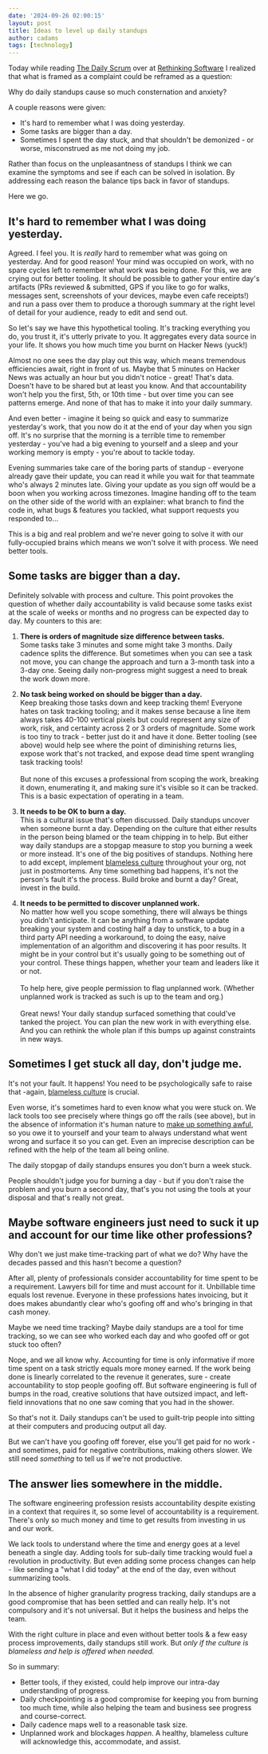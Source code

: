 ```yaml
---
date: '2024-09-26 02:00:15'
layout: post
title: Ideas to level up daily standups
author: cadams
tags: [technology]
---
```

Today while reading [The Daily Scrum](https://rethinkingsoftware.substack.com/p/the-daily-scrum) over at [Rethinking Software](https://rethinkingsoftware.substack.com/) I realized that what is framed as a complaint could be reframed as a question:

Why do daily standups cause so much consternation and anxiety?

A couple reasons were given:

  * It's hard to remember what I was doing yesterday.
  * Some tasks are bigger than a day.
  * Sometimes I spent the day stuck, and that shouldn't be demonized - or worse, misconstrued as me not doing my job.

Rather than focus on the unpleasantness of standups I think we can examine the symptoms and see if each can be solved in isolation. By addressing each reason the balance tips back in favor of standups.

Here we go.

## It's hard to remember what I was doing yesterday.

Agreed. I feel you. It is _really_ hard to remember what was going on yesterday. And for good reason! Your mind was occupied on work, with no spare cycles left to remember what work was being done. For this, we are crying out for better tooling. It should be possible to gather your entire day's artifacts (PRs reviewed & submitted, GPS if you like to go for walks, messages sent, screenshots of your devices, maybe even cafe receipts!) and run a pass over them to produce a thorough summary at the right level of detail for your audience, ready to edit and send out.

So let's say we have this hypothetical tooling. It's tracking everything you do, you trust it, it's utterly private to you. It aggregates every data source in your life. It shows you how much time you burnt on Hacker News (yuck!)

Almost no one sees the day play out this way, which means tremendous efficiencies await, right in front of us. Maybe that 5 minutes on Hacker News was actually an hour but you didn't notice - great! That's data. Doesn't have to be shared but at least you know. And that accountability won't help you the first, 5th, or 10th time - but over time you can see patterns emerge. And none of that has to make it into your daily summary.

And even better - imagine it being so quick and easy to summarize yesterday's work, that you now do it at the end of your day when you sign off. It's no surprise that the morning is a terrible time to remember yesterday - you've had a big evening to yourself and a sleep and your working memory is empty - you're about to tackle today.

Evening summaries take care of the boring parts of standup - everyone already gave their update, you can read it while you wait for that teammate who's always 2 minutes late. Giving your update as you sign off would be a boon when you working across timezones. Imagine handing off to the team on the other side of the world with an explainer: what branch to find the code in, what bugs & features you tackled, what support requests you responded to...

This is a big and real problem and we're never going to solve it with our fully-occupied brains which means we won't solve it with process. We need better tools.

## Some tasks are bigger than a day.

Definitely solvable with process and culture. This point provokes the question of whether daily accountability is valid because some tasks exist at the scale of weeks or months and no progress can be expected day to day. My counters to this are:

  1. **There is orders of magnitude size difference between tasks.**  
  Some tasks take 3 minutes and some might take 3 months. Daily cadence splits the difference. But sometimes when you can see a task not move, you can change the approach and turn a 3-month task into a 3-day one. Seeing daily non-progress might suggest a need to break the work down more.

  2. **No task being worked on should be bigger than a day.**  
  Keep breaking those tasks down and keep tracking them! Everyone hates on task tracking tooling; and it makes sense because a line item always takes 40-100 vertical pixels but could represent any size of work, risk, and certainty across 2 or 3 orders of magnitude. Some work is too tiny to track - better just do it and have it done. Better tooling (see above) would help see where the point of diminishing returns lies, expose work that's not tracked, and expose dead time spent wrangling task tracking tools!
  <br><br>
  But none of this excuses a professional from scoping the work, breaking it down, enumerating it, and making sure it's visible so it can be tracked. This is a basic expectation of operating in a team.

  3. **It needs to be OK to burn a day.**  
  This is a cultural issue that's often discussed. Daily standups uncover when someone burnt a day. Depending on the culture that either results in the person being blamed or the team chipping in to help. But either way daily standups are a stopgap measure to stop you burning a week or more instead. It's one of the big positives of standups. Nothing here to add except, implement [blameless culture](https://hbr.org/2023/05/how-to-build-a-blameless-work-culture) throughout your org, not just in postmortems. Any time something bad happens, it's not the person's fault it's the process. Build broke and burnt a day? Great, invest in the build.
  
  4. **It needs to be permitted to discover unplanned work.**  
  No matter how well you scope something, there will always be things you didn't anticipate. It can be anything from a software update breaking your system and costing half a day to unstick, to a bug in a third party API needing a workaround, to doing the easy, naive implementation of an algorithm and discovering it has poor results. It might be in your control but it's usually going to be something out of your control. These things happen, whether your team and leaders like it or not.
  <br><br>
  To help here, give people permission to flag unplanned work. (Whether unplanned work is tracked as such is up to the team and org.)
  <br><br>
  Great news! Your daily standup surfaced something that could've tanked the project. You can plan the new work in with everything else. And you can rethink the whole plan if this bumps up against constraints in new ways.

## Sometimes I get stuck all day, don't judge me.

It's not your fault. It happens! You need to be psychologically safe to raise that -again, [blameless culture](https://hbr.org/2023/05/how-to-build-a-blameless-work-culture) is crucial.

Even worse, it's sometimes hard to even know what you were stuck on. We lack tools too see precisely where things go off the rails (see above), but in the absence of information it's human nature to [make up something awful](https://randsinrepose.com/archives/gossip-rumors-and-lies/), so you owe it to yourself and your team to always understand what went wrong and surface it so you can get. Even an imprecise description can be refined with the help of the team all being online.

The daily stopgap of daily standups ensures you don't burn a week stuck.

People shouldn't judge you for burning a day - but if you don't raise the problem and you burn a second day, that's you not using the tools at your disposal and that's really not great.

## Maybe software engineers just need to suck it up and account for our time like other professions?

Why don't we just make time-tracking part of what we do? Why have the decades passed and this hasn't become a question?

After all, plenty of professionals consider accountability for time spent to be a requirement. Lawyers bill for time and must account for it. Unbillable time equals lost revenue. Everyone in these professions hates invoicing, but it does makes abundantly clear who's goofing off and who's bringing in that cash money.

Maybe we need time tracking? Maybe daily standups are a tool for time tracking, so we can see who worked each day and who goofed off or got stuck too often?

Nope, and we all know why. Accounting for time is only informative if more time spent on a task strictly equals more money earned. If the work being done is linearly correlated to the revenue it generates, sure - create accountability to stop people goofing off. But software engineering is full of bumps in the road, creative solutions that have outsized impact, and left-field innovations that no one saw coming that you had in the shower.

So that's not it. Daily standups can't be used to guilt-trip people into sitting at their computers and producing output all day.

But we can't have you goofing off forever, else you'll get paid for no work - and sometimes, paid for negative contributions, making others slower. We still need _something_ to tell us if we're not productive.

## The answer lies somewhere in the middle.

The software engineering profession resists accountability despite existing in a context that requires it, so some level of accountability is a requirement. There's only so much money and time to get results from investing in us and our work.

We lack tools to understand where the time and energy goes at a level beneath a single day. Adding tools for sub-daily time tracking would fuel a revolution in productivity. But even adding some process changes can help - like sending a "what I did today" at the end of the day, even without summarizing tools.

In the absence of higher granularity progress tracking, daily standups are a good compromise that has been settled and can really help. It's not compulsory and it's not universal. But it helps the business and helps the team.

With the right culture in place and even without better tools & a few easy process improvements, daily standups still work. But _only if the culture is blameless and help is offered when needed._

So in summary:

  * Better tools, if they existed, could help improve our intra-day understanding of progress.
  * Daily checkpointing is a good compromise for keeping you from burning too much time, while also helping the team and business see progress and course-correct.
  * Daily cadence maps well to a reasonable task size.
  * Unplanned work and blockages _happen_. A healthy, blameless culture will acknowledge this, accommodate, and assist.
